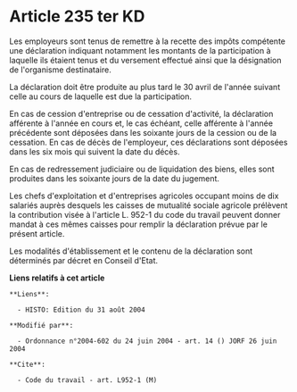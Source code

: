 # Article 235 ter KD

Les employeurs sont tenus de remettre à la recette des impôts compétente une déclaration indiquant notamment les montants de
la participation à laquelle ils étaient tenus et du versement effectué ainsi que la désignation de l'organisme destinataire.

La déclaration doit être produite au plus tard le 30 avril de l'année suivant celle au cours de laquelle est due la
participation.

En cas de cession d'entreprise ou de cessation d'activité, la déclaration afférente à l'année en cours et, le cas échéant,
celle afférente à l'année précédente sont déposées dans les soixante jours de la cession ou de la cessation. En cas de décès
de l'employeur, ces déclarations sont déposées dans les six mois qui suivent la date du décès.

En cas de redressement judiciaire ou de liquidation des biens, elles sont produites dans les soixante jours de la date du
jugement.

Les chefs d'exploitation et d'entreprises agricoles occupant moins de dix salariés auprès desquels les caisses de mutualité
sociale agricole prélèvent la contribution visée à l'article L. 952-1 du code du travail peuvent donner mandat à ces mêmes
caisses pour remplir la déclaration prévue par le présent article.

Les modalités d'établissement et le contenu de la déclaration sont déterminés par décret en Conseil d'Etat.

**Liens relatifs à cet article**

	**Liens**:

	  - HISTO: Edition du 31 août 2004

	**Modifié par**:

	  - Ordonnance n°2004-602 du 24 juin 2004 - art. 14 () JORF 26 juin 2004

	**Cite**:

	  - Code du travail - art. L952-1 (M)
